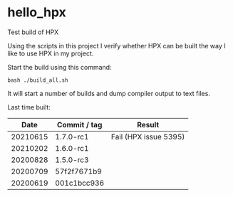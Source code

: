 # hello_hpx
Test build of HPX

Using the scripts in this project I verify whether HPX can be built the
way I like to use HPX in my project.

Start the build using this command:

```
bash ./build_all.sh
```

It will start a number of builds and dump compiler output to text files.

Last time built:

| Date     | Commit / tag | Result                |
|----------|--------------|-----------------------|
| 20210615 | 1.7.0-rc1    | Fail (HPX issue 5395) |
| 20210202 | 1.6.0-rc1    |                       |
| 20200828 | 1.5.0-rc3    |                       |
| 20200709 | 57f2f7671b9  |                       |
| 20200619 | 001c1bcc936  |                       |
